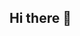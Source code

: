 ## Hi there 👋

<!--

This is a website project by the following cadets:
  Cambden Hadley - Structure
  James Jeffers - Styling
  Fuentos Ramos - Design
